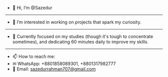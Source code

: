 - 👋 Hi, I’m @Sazedur  
- ------------------------  
- 👀 I’m interested in working on projects that spark my curiosity.  
- ------------------------  
- 🌱 Currently focused on my studies (though it's tough to concentrate sometimes), and dedicating 60 minutes daily to improve my skills.  
- ------------------------  
- 📫 How to reach me:  
- ✉ WhatsApp: +8801858089301, +8801317982777 
- 📧 Email: sazedurrahman707@gmail.com  

